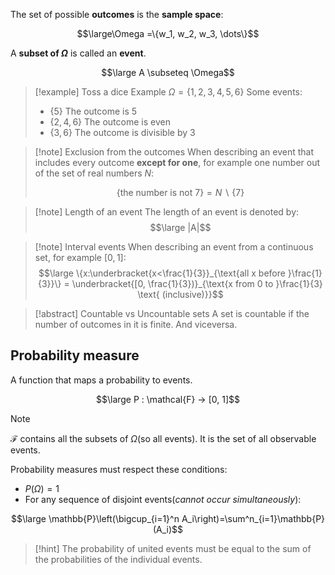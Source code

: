The set of possible **outcomes** is the **sample space**:

$$\large\Omega =\{w_1, w_2, w_3, \dots\}$$

A **subset of $\Omega$** is called an **event**.

$$\large A \subseteq \Omega$$

> [!example]  Toss a dice Example
> $\Omega = \{1, 2, 3, 4, 5, 6\}$
> Some events:
> - $\{5\}$ The outcome is 5
> - $\{2, 4, 6\}$ The outcome is even
> - $\{3, 6\}$ The outcome is divisible by 3

> [!note] Exclusion from the outcomes
> When describing an event that includes every outcome **except for one**, for example one number out of the set of real numbers $N$:
> 
> $$\{\text{the number is not 7}\} = N\; \backslash \;\{7\}$$

> [!note] Length of an event
> The length of an event is denoted by:
> $$\large |A|$$

> [!note] Interval events
> When describing an event from a continuous set, for example $[0, 1]$:
> $$\large \{x:\underbracket{x<\frac{1}{3}}_{\text{all x before }\frac{1}{3}}\} = \underbracket{[0, \frac{1}{3})}_{\text{x from 0 to }\frac{1}{3} \text{ (inclusive)}}$$
> 

> [!abstract] Countable vs Uncountable sets
> A set is countable if the number of outcomes in it is finite.
> And viceversa.


## Probability measure

A function that maps a probability to events.

$$\large P : \mathcal{F} → [0, 1]$$
> [!note]
> $\mathcal{F}$ contains all the subsets of $\Omega$(so all events). It is the set of all observable events.

Probability measures must respect these conditions:
- $P(Ω) = 1$
- For any sequence of disjoint events(*cannot occur simultaneously*):

$$\large \mathbb{P}\left(\bigcup_{i=1}^n A_i\right)=\sum^n_{i=1}\mathbb{P} (A_i)$$

> [!hint]
> The probability of united events must be equal to the sum of the probabilities of the individual events.

